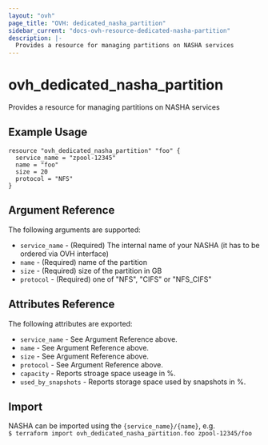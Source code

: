 ```yaml
---
layout: "ovh"
page_title: "OVH: dedicated_nasha_partition"
sidebar_current: "docs-ovh-resource-dedicated-nasha-partition"
description: |-
  Provides a resource for managing partitions on NASHA services
---
```


# ovh_dedicated_nasha_partition

Provides a resource for managing partitions on NASHA services

## Example Usage

```
resource "ovh_dedicated_nasha_partition" "foo" {
  service_name = "zpool-12345"
  name = "foo"
  size = 20
  protocol = "NFS"
}
```

## Argument Reference

The following arguments are supported:

* `service_name` - (Required) The internal name of your NASHA (it has to be ordered via OVH interface)
* `name` - (Required) name of the partition
* `size` - (Required) size of the partition in GB
* `protocol` - (Required) one of "NFS", "CIFS" or "NFS_CIFS"

## Attributes Reference

The following attributes are exported:

* `service_name` - See Argument Reference above.
* `name` - See Argument Reference above.
* `size` - See Argument Reference above.
* `protocol` - See Argument Reference above.
* `capacity` - Reports stroage space useage in %.
* `used_by_snapshots` - Reports storage space used by snapshots in %.

## Import

NASHA can be imported using the `{service_name}/{name}`, e.g.  
`$ terraform import ovh_dedicated_nasha_partition.foo zpool-12345/foo`
